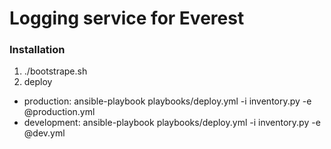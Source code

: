 # Logging service for Everest

### Installation

1. ./bootstrape.sh
2. deploy
  * production: ansible-playbook playbooks/deploy.yml -i inventory.py -e @production.yml
  * development: ansible-playbook playbooks/deploy.yml -i inventory.py -e @dev.yml
